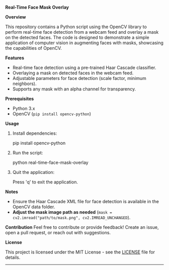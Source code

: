 

**Real-Time Face Mask Overlay**

**Overview**

This repository contains a Python script using the OpenCV library to perform real-time face detection from a webcam feed and overlay a mask on the detected faces. The code is designed to demonstrate a simple application of computer vision in augmenting faces with masks, showcasing the capabilities of OpenCV.

**Features**

- Real-time face detection using a pre-trained Haar Cascade classifier.
- Overlaying a mask on detected faces in the webcam feed.
- Adjustable parameters for face detection (scale factor, minimum neighbors).
- Supports any mask with an alpha channel for transparency.

**Prerequisites**

- Python 3.x
- OpenCV (`pip install opencv-python`)

**Usage**



1. Install dependencies:

    
    pip install opencv-python
    

2. Run the script:

    python real-time-face-mask-overlay
    

3. Quit the application:

    Press 'q' to exit the application.


**Notes**

- Ensure the Haar Cascade XML file for face detection is available in the OpenCV data folder.
- **Adjust the mask image path as needed** (`mask = cv2.imread("path/to/mask.png", cv2.IMREAD_UNCHANGED`).

**Contribution**
Feel free to contribute or provide feedback! Create an issue, open a pull request, or reach out with suggestions.

**License**

This project is licensed under the MIT License - see the [LICENSE](LICENSE) file for details.

---
